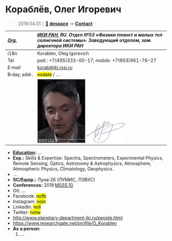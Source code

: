 # Кораблёв, Олег Игоревич
> 2019.04.01 ┊ **[🚀](../index/index.md) [despace](index.md)** → **[Contact](contact.md)**

|*[Org.](contact.md)*|*[ИКИ РАН](zz_iki_ras.md), RU. Отдел №53 «Физики планет и малых тел солнечной системы». Заведующий отделом, зам. директора ИКИ РАН*|
|:--|:--|
|i18n| Korablev, Oleg Igorevich |
|Tel|*раб.:* +7(495)333-00-17; *mobile:* +7(903)961-76-27 |
|E‑mail| <korab@iki.rssi.ru> |
|B‑day, addr.| <mark>nodate</mark> / … |
|| ![](f/contact/k/korablev_001_animated.gif) [![](f/contact/k/korablev_001_sign_thumb.jpg)](f/contact/k/korablev_001_sign.png) |

   - **[Education](edu.md):** …
   - **Exp.:** Skills & Expertise: Spectra, Spectrometers, Experimental Physics, Remote Sensing, Optics, Astronomy & Astrophysics, Atmosphere, Atmospheric Physics, Climatology, Geophysics.
   - …
   - **SC/Equip.:** Луна‑26 (ЛУМИС, ЛЭВУС)
   - **Conferences:** 2019 [MSSS 10](msss_10.md)
   - Git: …
   - Facebook: <mark>nofb</mark>
   - Instagram: <mark>noin</mark>
   - LinkedIn: <mark>noli</mark>
   - Twitter: <mark>notw</mark>
   - <http://www.planetary-department-iki.ru/people.html>
   - <https://www.researchgate.net/profile/O_Korablev>
   - **As a person:**
      1. …
